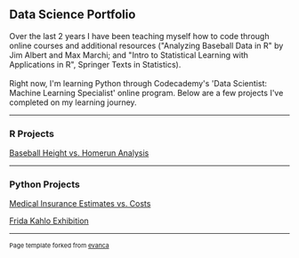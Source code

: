 ## Data Science Portfolio
Over the last 2 years I have been teaching myself how to code through online courses and additional resources ("Analyzing Baseball Data in R" by Jim Albert and Max Marchi; and "Intro to Statistical Learning with Applications in R", Springer Texts in Statistics). 
<br><br> Right now, I'm learning Python through Codecademy's 'Data Scientist: Machine Learning Specialist' online program. Below are a few projects I've completed on my learning journey.
 
---

### R Projects

[Baseball Height vs. Homerun Analysis](/Analyzing%20Baseball%20Data_%20Does%20Height%20Affect%20Power.pdf)


---
### Python Projects

[Medical Insurance Estimates vs. Costs](/Medical_Insurance_Estimates_vs_Costs%20(4).ipynb)

[Frida Kahlo Exhibition](/frida_project.ipynb)



---
<p style="font-size:11px">Page template forked from <a href="https://github.com/evanca/quick-portfolio">evanca</a></p>
<!-- Remove above link if you don't want to attibute -->
